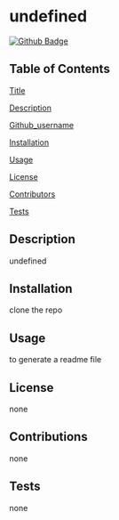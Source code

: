 # undefined



[![Github Badge](https://img.shields.io/badge/Github-Profile-brightgreen)](undefined)



## Table of Contents


[Title](#Title)

[Description](#Description)

[Github_username](#github_username)

[Installation](#Installation)

[Usage](#Usage)

[License](#License)

[Contributors](#Contributors)

[Tests](#Tests)


## Description

undefined


## Installation

clone the repo


## Usage

to generate a readme file


## License

none


## Contributions

none


## Tests

none

